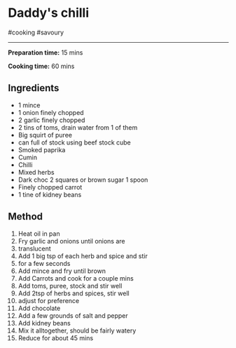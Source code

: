 # Daddy's chilli

#cooking #savoury 

-----

**Preparation time:** 15 mins

**Cooking time:** 60 mins

## Ingredients

- 1 mince
- 1 onion finely chopped
- 2 garlic finely chopped
- 2 tins of toms, drain water from 1 of them
- Big squirt of puree
- can full of stock using beef stock cube
- Smoked paprika
- Cumin
- Chilli
- Mixed herbs
- Dark choc 2 squares or brown sugar 1 spoon
- Finely chopped carrot
- 1 tine of kidney beans

## Method

1. Heat oil in pan
1. Fry garlic and onions until onions are
1. translucent
1. Add 1 big tsp of each herb and spice and stir
1. for a few seconds
1. Add mince and fry until brown
1. Add Carrots and cook for a couple mins
1. Add toms, puree, stock and stir well
1. Add 2tsp of herbs and spices, stir well
1. adjust for preference
1. Add chocolate
1. Add a few grounds of salt and pepper
1. Add kidney beans
1. Mix it alltogether, should be fairly watery
1. Reduce for about 45 mins
